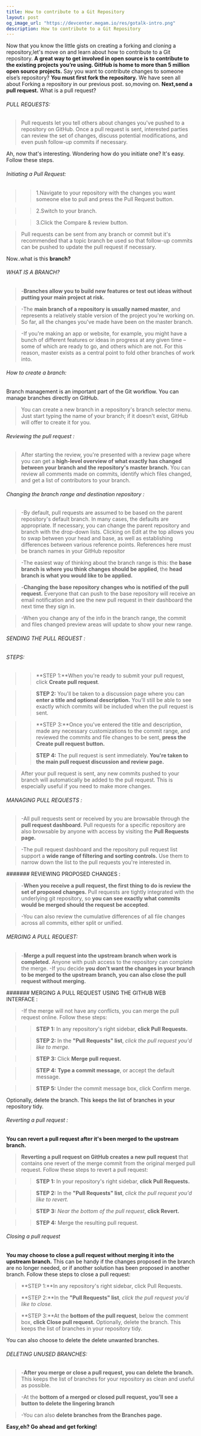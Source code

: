 ```yaml
---
title: How to contribute to a Git Repository
layout: post
og_image_url: "https://devcenter.megam.io/res/gotalk-intro.png"
description: How to contribute to a Git Repository
---
```

Now that you know the little gists on creating a forking and cloning a repository,let's move on and learn about how to contribute to a Git repository.
**A great way to get involved in open source is to contribute to the existing projects you’re using. GitHub is home to more than 5 million open source projects.**
Say you want to contribute changes to someone else’s repository?
**You must first fork the repository.** We have seen all about Forking a repository in our previous post.
so,moving on.
**Next,send a pull request.**
What is a pull request?

###### PULL REQUESTS:

>Pull requests let you tell others about changes you've pushed to a repository on GitHub. Once a pull request is sent, interested parties can review the set of changes, discuss potential modifications, and even push follow-up commits if necessary.

Ah, now that's interesting. Wondering how do you initiate one?
It's easy. Follow these steps.
###### Initiating a Pull Request:
>>1.Navigate to your repository with the changes you want someone else to pull and press the Pull Request button.

>>2.Switch to your branch.

>>3.Click the Compare & review button.

>Pull requests can be sent from any branch or commit but it's recommended that a topic branch be used so that follow-up commits can be pushed to update the pull request if necessary.


Now..what is this **branch?**
###### WHAT IS A BRANCH?

>-**Branches allow you to build new features or test out ideas without putting your main project at risk.**

>-The **main branch of a repository is usually named master**, and represents a relatively stable version of the project you're working on. So far, all the changes you've made have been on the master branch.

>-If you're making an app or website, for example, you might have a bunch of different features or ideas in progress at any given time – some of which are ready to go, and others which are not. For this reason, master exists as a central point to fold other branches of work into.
###### How to create a branch:
Branch management is an important part of the Git workflow. You can manage branches directly on GitHub.
>You can create a new branch in a repository's branch selector menu. Just start typing the name of your branch; if it doesn't exist, GitHub will offer to create it for you.

###### Reviewing the pull request :
>After starting the review, you're presented with a review page where you can get a **high-level overview of what exactly has changed between your branch and the repository's master branch.** You can review all comments made on commits, identify which files changed, and get a list of contributors to your branch.

###### Changing the branch range and destination repository :
>-By default, pull requests are assumed to be based on the parent repository's default branch. In many cases, the defaults are appropriate. If necessary, you can change the parent repository and branch with the drop-down lists. Clicking on Edit at the top allows you to swap between your head and base, as well as establishing differences between various reference points. References here must be branch names in your GitHub repositor

>-The easiest way of thinking about the branch range is this: the **base branch is where you think changes should be applied**, the **head branch is what you would like to be applied.**

>-**Changing the base repository changes who is notified of the pull request.** Everyone that can push to the base repository will receive an email notification and see the new pull request in their dashboard the next time they sign in.

>-When you change any of the info in the branch range, the commit and files changed preview areas will update to show your new range.

###### SENDING THE PULL REQUEST :
###### STEPS:
>>**STEP 1:**When you're ready to submit your pull request, click **Create pull request**.

>>**STEP 2:** You'll be taken to a discussion page where you can **enter a title and optional description.** You'll still be able to see exactly which commits will be included when the pull request is sent.

>>**STEP 3:**Once you've entered the title and description, made any necessary customizations to the commit range, and reviewed the commits and file changes to be sent, **press the Create pull request button.**

>>**STEP 4:** The pull request is sent immediately. **You're taken to the main pull request discussion and review page.**

>After your pull request is sent, any new commits pushed to your branch will automatically be added to the pull request. This is especially useful if you need to make more changes.
###### MANAGING PULL REQUESTS :
>-All pull requests sent or received by you are browsable through the **pull request dashboard.** Pull requests for a specific repository are also browsable by anyone with access by visiting the **Pull Requests page.**

>-The pull request dashboard and the repository pull request list support a **wide range of filtering and sorting controls.** Use them to narrow down the list to the pull requests you're interested in.

####### REVIEWING PROPOSED CHANGES :
>-**When you receive a pull request, the first thing to do is review the set of proposed changes.** Pull requests are tightly integrated with the underlying git repository, so **you can see exactly what commits would be merged should the request be accepted**.

>-You can also review the cumulative differences of all file changes across all commits, either split or unified.

###### MERGING A PULL REQUEST:
>-**Merge a pull request into the upstream branch when work is completed.** Anyone with push access to the repository can complete the merge.
>-If you decide **you don't want the changes in your branch to be merged to the upstream branch, you can also close the pull request without merging.**

####### MERGING A PULL REQUEST USING THE GITHUB WEB INTERFACE :
>-If the merge will not have any conflicts, you can merge the pull request online. Follow these steps:

>>**STEP 1:** In any repository's right sidebar, **click Pull Requests.**

>>**STEP 2:** In the **"Pull Requests" list**, *click the pull request you'd like to merge.*

>>**STEP 3:** Click **Merge pull request.**

>>**STEP 4:** **Type a commit message**, or accept the default message.

>>**STEP 5:** Under the commit message box, click Confirm merge.
>
Optionally, delete the branch. This keeps the list of branches in your repository tidy.

###### Reverting a pull request :
**You can revert a pull request after it's been merged to the upstream branch.**

>**Reverting a pull request on GitHub creates a new pull request** that contains one revert of the merge commit from the original merged pull request.
Follow these steps to revert a pull request:

>>**STEP 1:** In your repository's right sidebar, **click Pull Requests.**

>>**STEP 2:** In the **"Pull Requests" list**, *click the pull request you'd like to revert.*

>>**STEP 3:** *Near the bottom of the pull request*, **click Revert.**

>>**STEP 4:** Merge the resulting pull request.

###### Closing a pull request
**You may choose to close a pull request without merging it into the upstream branch.**
This can be handy if the changes proposed in the branch are no longer needed, or if another solution has been proposed in another branch.
Follow these steps to close a pull request:

>**STEP 1:**In any repository's right sidebar, click Pull Requests.

>**STEP 2:**In the **"Pull Requests" list**, *click the pull request you'd like to close.*

>**STEP 3:**At the **bottom of the pull request**, below the comment box, **click Close pull request.**
Optionally, delete the branch. This keeps the list of branches in your repository tidy.

You can also choose to delete the delete unwanted branches.

###### DELETING UNUSED BRANCHES:

>-**After you merge or close a pull request, you can delete the branch.** This keeps the list of branches for your repository as clean and useful as possible.

>-At the **bottom of a merged or closed pull request, you’ll see a button to delete the lingering branch**

>-You can also **delete branches from the Branches page.**

 **Easy,eh?
 Go ahead and get forking!**
